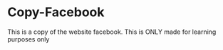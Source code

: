 # Copy-Facebook
This is a copy of the website facebook. This is ONLY made for learning purposes only